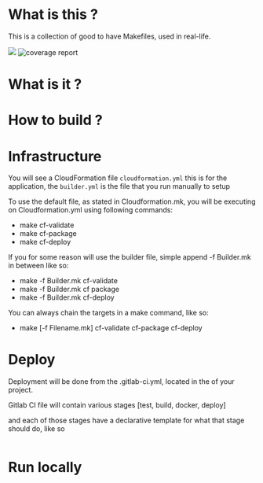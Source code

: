 # What is this ? 
This is a collection of good to have Makefiles, used in real-life.

<img style="display: inline-block;" src="{{ GITLAB_LINK }}/badges/master/pipeline.svg"/>
<img alt="coverage report" src="{{ GITLAB_LINK }}/badges/master/coverage.svg">



# What is it ?



# How to build ?



# Infrastructure
You will see a CloudFormation file `cloudformation.yml` this is for the application, the `builder.yml` is the file that
you run manually to setup 

To use the default file, as stated in Cloudformation.mk, you will be executing on Cloudformation.yml using following
commands:

- make cf-validate
- make cf-package
- make cf-deploy

If you for some reason will use the builder file, simple append -f Builder.mk in between like so:

- make -f Builder.mk cf-validate
- make -f Builder.mk cf package
- make -f Builder.mk cf-deploy

You can always chain the targets in a make command, like so:

- make [-f Filename.mk] cf-validate cf-package cf-deploy


# Deploy
Deployment will be done from the .gitlab-ci.yml, located in the <root> of your project.

Gitlab CI file will contain various stages [test, build, docker, deploy]

and each of those stages have a declarative template for what that stage should do, like so

```

```

# Run locally



